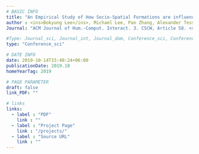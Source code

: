 ```yaml
---
# BASIC INFO
title: "An Empirical Study of How Socio-Spatial Formations are influenced by Interior Elements and Displays in an Office Context "
author : <ins>Bokyung Lee</ins>, Michael Lee, Pan Zhang, Alexander Tessier, Azam Khan.
Journal: "ACM Journal of Hum.-Comput. Interact. 3. CSCW, Article 58. <span style='color: blue;'>Honorable Mention Award (Top 5%)</span>"

#Type: Journal_sci, Journal_int, Journal_dom, Conference_sci, Conference_int, conference_dom
type: "Conference_sci"

# DATE INFO
date: 2019-10-14T15:40:24+06:00
publicationDate: 2019.10
homeYearTag: 2019

# PAGE PARAMETER
draft: false
link_PDF: ""

# links
links:
  - label : "PDF"
    link : ""
  - label : "Project Page"
    link : "/projects/"
  - label : "Source URL"
    link : ""
---
```

